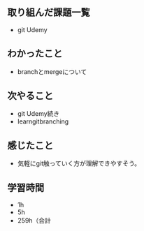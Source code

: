 ## 取り組んだ課題一覧
- git Udemy

## わかったこと
- branchとmergeについて
## 次やること
- git Udemy続き
- learngitbranching
## 感じたこと
- 気軽にgit触っていく方が理解できやすそう。
## 学習時間
- 1h
- 5h
- 259h（合計
